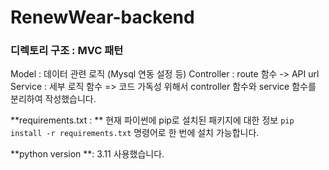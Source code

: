# RenewWear-backend

### 디렉토리 구조 : MVC 패턴
Model : 데이터 관련 로직 (Mysql 연동 설정 등) 
Controller : route 함수 -> API url 
Service : 세부 로직 함수 
=> 코드 가독성 위해서 controller 함수와 service 함수를 분리하여 작성했습니다. 

**requirements.txt : ** 현재 파이썬에 pip로 설치된 패키지에 대한 정보
`pip install -r requirements.txt` 명령어로 한 번에 설치 가능합니다. 

**python version **: 3.11 사용했습니다. 


